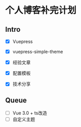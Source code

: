 # 个人博客补完计划

## Intro

- [x] Vuepress
- [x] vuepress-simple-theme
- [x] 经验文章
- [x] 配置模板
- [x] 技术分享



## Queue

- [ ] Vue 3.0 + ts改造
- [ ] 自定义主题